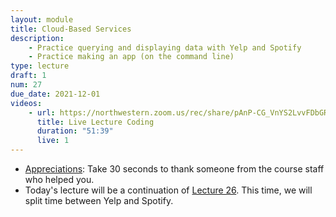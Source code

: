 ```yaml
---
layout: module
title: Cloud-Based Services
description:
    - Practice querying and displaying data with Yelp and Spotify
    - Practice making an app (on the command line)
type: lecture
draft: 1
num: 27
due_date: 2021-12-01
videos:
    - url: https://northwestern.zoom.us/rec/share/pAnP-CG_VnYS2LvvFDbGRDXX4VA0Lgl7BUFHXm4kv1PJfIsv7bAPqzrxETitFIP-.8F_6wDZLYYyVgMfi?startTime=1605889001000
      title: Live Lecture Coding
      duration: "51:39"
      live: 1
---
```


* <a href="https://forms.gle/8eaJEY1gZFbBXXgC7" target="_blank">Appreciations</a>: Take 30 seconds to thank someone from the course staff who helped you.
* Today's lecture will be a continuation of [Lecture 26](week10-lecture02). This time, we will split time between Yelp and Spotify.